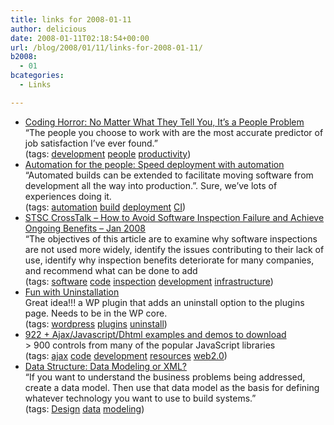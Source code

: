 ```yaml
---
title: links for 2008-01-11
author: delicious
date: 2008-01-11T02:18:54+00:00
url: /blog/2008/01/11/links-for-2008-01-11/
b2008:
  - 01
bcategories:
  - Links

---
```

  * <div>
      <a href="http://www.codinghorror.com/blog/archives/001033.html">Coding Horror: No Matter What They Tell You, It&#8217;s a People Problem</a>
    </div>
    
    <div>
      &#8220;The people you choose to work with are the most accurate predictor of job satisfaction I&#8217;ve ever found.&#8221;
    </div>
    
    <div>
      (tags: <a href="http://del.icio.us/frodenas/development">development</a> <a href="http://del.icio.us/frodenas/people">people</a> <a href="http://del.icio.us/frodenas/productivity">productivity</a>)
    </div>

  * <div>
      <a href="http://www.ibm.com/developerworks/java/library/j-ap01088/index.html?ca=drs-">Automation for the people: Speed deployment with automation</a>
    </div>
    
    <div>
      &#8220;Automated builds can be extended to facilitate moving software from development all the way into production.&#8221;. Sure, we&#8217;ve lots of experiences doing it.
    </div>
    
    <div>
      (tags: <a href="http://del.icio.us/frodenas/automation">automation</a> <a href="http://del.icio.us/frodenas/build">build</a> <a href="http://del.icio.us/frodenas/deployment">deployment</a> <a href="http://del.icio.us/frodenas/CI">CI</a>)
    </div>

  * <div>
      <a href="http://www.stsc.hill.af.mil/crosstalk/2008/01/0801StewartPriven.html">STSC CrossTalk &#8211; How to Avoid Software Inspection Failure and Achieve Ongoing Benefits &#8211; Jan 2008</a>
    </div>
    
    <div>
      &#8220;The objectives of this article are to examine why software inspections are not used more widely, identify the issues contributing to their lack of use, identify why inspection benefits deteriorate for many companies, and recommend what can be done to add
    </div>
    
    <div>
      (tags: <a href="http://del.icio.us/frodenas/software">software</a> <a href="http://del.icio.us/frodenas/code">code</a> <a href="http://del.icio.us/frodenas/inspection">inspection</a> <a href="http://del.icio.us/frodenas/development">development</a> <a href="http://del.icio.us/frodenas/infrastructure">infrastructure</a>)
    </div>

  * <div>
      <a href="http://www.wp-fun.co.uk/2008/01/09/fun-with-uninstallation/">Fun with Uninstallation</a>
    </div>
    
    <div>
      Great idea!!! a WP plugin that adds an uninstall option to the plugins page. Needs to be in the WP core.
    </div>
    
    <div>
      (tags: <a href="http://del.icio.us/frodenas/wordpress">wordpress</a> <a href="http://del.icio.us/frodenas/plugins">plugins</a> <a href="http://del.icio.us/frodenas/uninstall">uninstall</a>)
    </div>

  * <div>
      <a href="http://www.ajaxrain.com/index.php">922 + Ajax/Javascript/Dhtml examples and demos to download</a>
    </div>
    
    <div>
      > 900 controls from many of the popular JavaScript libraries
    </div>
    
    <div>
      (tags: <a href="http://del.icio.us/frodenas/ajax">ajax</a> <a href="http://del.icio.us/frodenas/code">code</a> <a href="http://del.icio.us/frodenas/development">development</a> <a href="http://del.icio.us/frodenas/resources">resources</a> <a href="http://del.icio.us/frodenas/web2.0">web2.0</a>)
    </div>

  * <div>
      <a href="http://www.tdan.com/view-articles/5538">Data Structure: Data Modeling or XML?</a>
    </div>
    
    <div>
      &#8220;If you want to understand the business problems being addressed, create a data model. Then use that data model as the basis for defining whatever technology you want to use to build systems.&#8221;
    </div>
    
    <div>
      (tags: <a href="http://del.icio.us/frodenas/Design">Design</a> <a href="http://del.icio.us/frodenas/data">data</a> <a href="http://del.icio.us/frodenas/modeling">modeling</a>)
    </div>